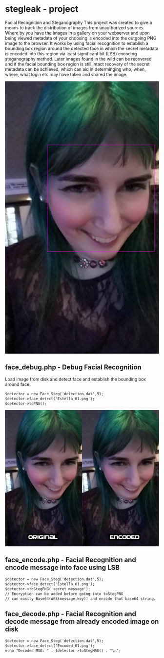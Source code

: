 # stegleak - project
Facial Recognition and Steganography 
This project was created to give a means to track the distribution of images from unauthorized sources. Where by you have the images in a gallery on your webserver and upon being viewed metadata of your choosing is encoded into the outgoing PNG image to the browser. 
It works by using facial recognition to establish a bounding box region around the detected face in which the secret metadata is encoded into this region via least significant bit (LSB) encoding steganography method. Later images found in the wild can be recovered and if the facial bounding box region is still intact recovery of the secret metadata can be achieved, which can aid in determinging who, when, where, what login etc may have taken and shared the image.

![Before & After](/face_debug.png)

## face_debug.php - Debug Facial Recognition
Load image from disk and detect face and establish the bounding box around face.

```
$detector = new Face_Steg('detection.dat',5);
$detector->face_detect('Estella_01.png');
$detector->toPNG();
```

![Before & After](/normal_encoded.png)
## face_encode.php - Facial Recognition and encode message into face using LSB

```
$detector = new Face_Steg('detection.dat',5);
$detector->face_detect('Estella_01.png');
$detector->toStegPNG('secret message'); 
// Encryption can be added before going into toStegPNG 
// can easily Base64(AES(message,key)) and encode that base64 string.
```
## face_decode.php - Facial Recognition and decode message from already encoded image on disk

```
$detector = new Face_Steg('detection.dat',5);
$detector->face_detect('Encoded_01.png');
echo "Decoded MSG: " . $detector->toStegMSG() . "\n";
```
